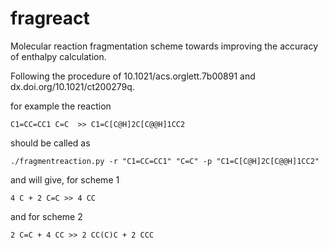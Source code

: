 # fragreact

Molecular reaction fragmentation scheme towards improving the accuracy of enthalpy calculation.

Following the procedure of 10.1021/acs.orglett.7b00891 and dx.doi.org/10.1021/ct200279q.


for example the reaction

    C1=CC=CC1 C=C  >> C1=C[C@H]2C[C@@H]1CC2

should be called as 

    ./fragmentreaction.py -r "C1=CC=CC1" "C=C" -p "C1=C[C@H]2C[C@@H]1CC2"

and will give, for scheme 1

    4 C + 2 C=C >> 4 CC

and for scheme 2

    2 C=C + 4 CC >> 2 CC(C)C + 2 CCC



